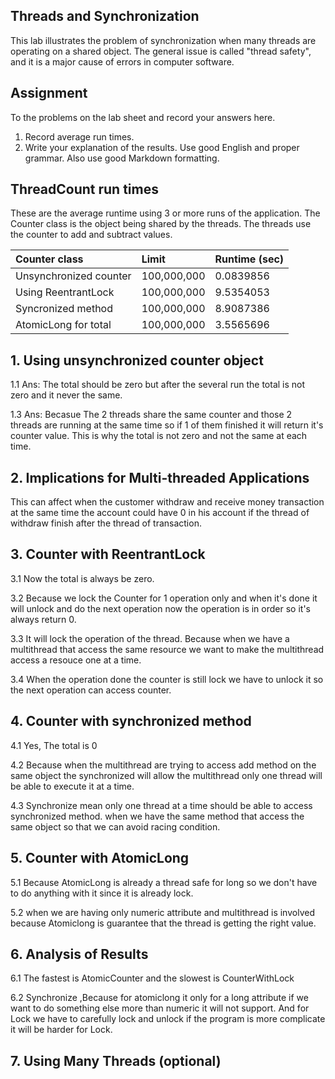 ## Threads and Synchronization

This lab illustrates the problem of synchronization when many threads are operating on a shared object.  The general issue is called "thread safety", and it is a major cause of errors in computer software.

## Assignment

To the problems on the lab sheet and record your answers here.

1. Record average run times.
2. Write your explanation of the results.  Use good English and proper grammar.  Also use good Markdown formatting.

## ThreadCount run times

These are the average runtime using 3 or more runs of the application.
The Counter class is the object being shared by the threads.
The threads use the counter to add and subtract values.

| Counter class           | Limit              | Runtime (sec)   |
|:------------------------|:-------------------|-----------------|
| Unsynchronized counter  |100,000,000         |0.0839856        |
| Using ReentrantLock     |100,000,000         |9.5354053        |
| Syncronized method      |100,000,000         |8.9087386        |
| AtomicLong for total    |100,000,000         |3.5565696        |


## 1. Using unsynchronized counter object


1.1 Ans: The total should be zero but after the several run the total is not zero and it never the same.

1.3 Ans: Becasue The 2 threads share the same counter and those 2 threads are running at the same time so if 1 of them finished it will return it's counter value. This is why the total is not zero and not the same at each time.

## 2. Implications for Multi-threaded Applications

This can affect when the customer withdraw and receive money transaction at the same time the account could have 0 in his account if the thread of withdraw finish after the thread of transaction.   

## 3. Counter with ReentrantLock

3.1 Now the total is always be zero.

3.2 Because we lock the Counter for 1 operation only and when it's done it will unlock and do the next operation now the operation is in order so it's always return 0.

3.3 It will lock the operation of the thread. Because when we have a multithread that access the same resource we want to make the multithread access a resouce one at a time.

3.4 When the operation done the counter is still lock we have to unlock it so the next operation can access counter.

## 4. Counter with synchronized method

4.1 Yes, The total is 0

4.2 Because when the multithread are trying to access add method on the same object the synchronized will allow the multithread only one thread will be able to execute it at a time.

4.3 Synchronize mean only one thread at a time should be able to access synchronized method. when we have the same method that access the same object so that we can avoid racing condition.  

## 5. Counter with AtomicLong

5.1 Because AtomicLong is already a thread safe for long so we don't have to do anything with it since it is already lock.

5.2 when we are having only numeric attribute and multithread is involved because Atomiclong is guarantee that the thread is getting the right value.

## 6. Analysis of Results

6.1 The fastest is AtomicCounter and the slowest is CounterWithLock

6.2 Synchronize ,Because for atomiclong it only for a long attribute if we want to do something else more than numeric it will not support. And for Lock we have to carefully lock and unlock if the program is more complicate it will be harder for Lock.

## 7. Using Many Threads (optional)

